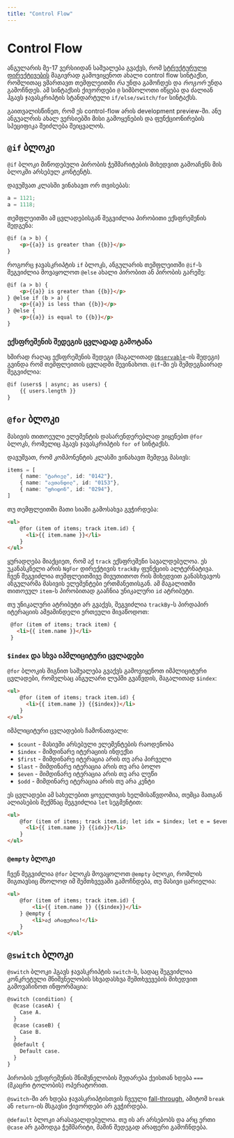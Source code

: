 ```yaml
---
title: "Control Flow"
---
```


# Control Flow

ანგულარის მე-17 ვერსიიდან საშუალება გვაქვს, რომ [სტრუქტურული დირექტივების](/directives/structural-directives.html)
მაგივრად გამოვიყენოთ ახალი control flow სინტაქსი, რომლითაც ვმართავთ თემფლეითში
_რა_ უნდა გამოჩდეს და _როგორ_ უნდა გამოჩნდეს. ამ სინტაქსის ქივორდები `@` სიმბოლოთი იწყება
და ძალიან ჰგავს ჯავასკრიპტის სტანდარტული `if/else/switch/for` სინტაქსს.

გაითვალისწინეთ, რომ ეს control-flow არის development preview-ში. ანუ ანგუალრის ახალ
ვერსიებში მისი გამოყენების და ფუნქციონირების სპეციფიკა შეიძლება შეიცვალოს.

## `@if` ბლოკი

`@if` ბლოკი მიწოდებული პირობის ჭეშმარიტების მიხედვით გამოაჩენს მის ბლოკში
არსებულ კონტენტს.

დავუშვათ კლასში ვინახავთ ორ თვისებას:

```ts
a = 1121;
a = 1118;
```

თემფლეითში ამ ცვლადებისგან შეგვიძლია პირობითი ექსფრეშენის შედგენა:

```html
@if (a > b) {
    <p>{{a}} is greater than {{b}}</p>
}
```

როგორც ჯავასკრიპტის `if` ბლოკს, ანგულარის თემფლეითში `@if`-ს შეგვიძლია
მოვაყოლოთ `@else` ახალი პირობით ან პირობის გარეშე:

```html
@if (a > b) {
    <p>{{a}} is greater than {{b}}</p>
} @else if (b > a) {
    <p>{{a}} is less than {{b}}</p>
} @else {
    <p>{{a}} is equal to {{b}}</p>
}
```

### ექსფრეშენის შედეგის ცვლადად გამოტანა

ხშირად რაღაც ექსფრეშენის შედეგი (მაგალითად [`Observable`](/rxjs/observable-stream.html)-ის შედეგი) გვინდა
რომ თემფლეითის ცვლადში შევინახოთ. `@if`-ში ეს შემდეგნაირად შეგვიძლია:

```html
@if (users$ | async; as users) {
    {{ users.length }}
}
```

## `@for` ბლოკი

მასივის თითოეული ელემენტის დასარენდერებლად ვიყენებთ `@for` ბლოკს, რომელიც ჰგავს
ჯავასკრიპტის `for of` სინტაქსს.

დავუშვათ, რომ კომპონენტის კლასში ვინახავთ შემდეგ მასივს:

```ts
items = [
    { name: "ტარიელ", id: "0142"},
    { name: "ავთანდილ", id: "0153"},
    { name: "ფრიდონ", id: "0294"},
]
```

თუ თემფლეითში მათი სიაში გამოსახვა გვჭირდება:

```html
<ul>
    @for (item of items; track item.id) {
      <li>{{ item.name }}</li>
    }
</ul>
```

ყურადღება მიაქციეთ, რომ აქ `track` ექსფრეშენი სავალდებულოა.
ეს უკანასკნელი არის `NgFor` დირექტივის `trackBy` ფუნქციის ალტერნატივა.
ჩვენ შეგვიძლია თემფლეითშივე მივუთითოთ რის მიხედვით განასხვავოს
ანგულარმა მასივის ელემენტები ერთმანეთისგან. ამ მაგალითში
თითოეულ `item`-ს პირობითად გააჩნია უნიკალური `id` ატრიბუტი.

თუ უნიკალური ატრიბუტი არ გვაქვს, შეგვიძლია `trackBy`-ს პირდაპირ იტერაციის ამჟამინდელი ერთეული მივაწოდოთ:

```html
 @for (item of items; track item) {
   <li>{{ item.name }}</li>
 }
```

### `$index` და სხვა იპმლიციტური ცვლადები

`@for` ბლოკის შიგნით საშუალება გვაქვს გამოვიყენოთ იმპლიციტური ცვლადები,
რომელსაც ანგულარი ლუპში გვაწვდის, მაგალითად `$index`:

```html
<ul>
    @for (item of items; track item.id) {
      <li>{{ item.name }} {{$index}}</li>
    }
</ul>
```

იმპლიციტური ცვლადების ჩამონათვალი:

- `$count` - მასივში არსებული ელემენტების რაოდენობა
- `$index` - მიმდინარე იტერაციის ინდექსი
- `$first` - მიმდინარე იტერაცია არის თუ არა პირველი
- `$last` - მიმდინარე იტერაცია არის თუ არა ბოლო
- `$even` - მიმდინარე იტერაცია არის თუ არა ლუწი
- `$odd` - მიმდინარე იტერაცია არის თუ არა კენტი

ეს ცვლადები ამ სახელებით ყოველთვის ხელმისაწვდომია, თუმცა
მათგან ალიასების შექმნაც შეგვიძლია `let` სეგმენტით:

```html
<ul>
    @for (item of items; track item.id; let idx = $index; let e = $even) {
      <li>{{ item.name }} {{idx}}</li>
    }
</ul>
```

### `@empty` ბლოკი

ჩვენ შეგვიძლია `@for` ბლოკს მოვაყოლოთ `@empty` ბლოკი, რომლის შიგთავსიც
მხოლოდ იმ შემთხვევაში გამოჩნდება, თუ მასივი ცარიელია:

```html
<ul>
    @for (item of items; track item.id) {
        <li>{{ item.name }} {{$index}}</li>
    } @empty {
        <li>აქ არაფერია!</li>
    }
</ul>
```

## `@switch` ბლოკი

`@switch` ბლოკი ჰგავს ჯავასკრიპტის `switch`-ს, სადაც შეგვიძლია კონკრეტული
მნიშვნელობის სხვადასხვა შემთხვევების მიხედვით გამოვაჩინოთ ინფორმაცია:

```html
@switch (condition) {
  @case (caseA) {
    Case A.
  }
  @case (caseB) {
    Case B.
  }
  @default {
    Default case.
  }
}
```

პირობის ექსფრეშენის მნიშვნელობის შედარება ქეისთან ხდება `===`
(მკაცრი ტოლობის) ოპერატორით.

`@switch`-ში არ ხდება ჯავასკრიპტისთვის ჩვეული [fall-through](https://developer.mozilla.org/en-US/docs/Web/JavaScript/Reference/Statements/switch#breaking_and_fall-through),
ამიტომ `break` ან `return`-ის მსგავსი ქივორდები არ გვჭირდება.

`@default` ბლოკი არასავალდებულოა. თუ ის არ არსებობს და არც ერთი `@case` არ გამოდგა ჭეშმარიტი,
მაშინ შედეგად არაფერი გამოჩნდება.
